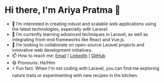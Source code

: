 # Hi there, I'm Ariya Pratma 👋

- 👀 I’m interested in creating robust and scalable web applications using the latest technologies, especially with Laravel.
- 🌱 I’m currently learning advanced techniques in Laravel, as well as integrating front-end frameworks like React and Vue.js.
- 💞️ I’m looking to collaborate on open-source Laravel projects and innovative web development initiatives.
- 📫 How to reach me: [Email](mailto:ariyapratamaadjienugroho@gmail.com) | [LinkedIn](https://www.linkedin.com/in/ariya-pratama-01b873217/) | [GitHub](https://github.com/ariyapratma)
- 😄 Pronouns: He/Him
- ⚡ Fun fact: When I'm not coding with Laravel, you can find me exploring nature trails or experimenting with new recipes in the kitchen.

<!---
ariyapratma/ariyapratma is a ✨ special ✨ repository because its `README.md` (this file) appears on your GitHub profile.
You can click the Preview link to take a look at your changes.
--->
